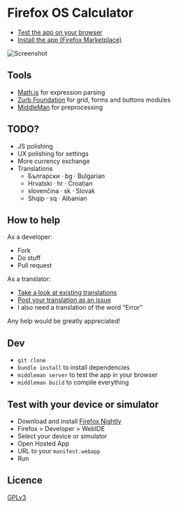 # Firefox OS Calculator

* [Test the app on your browser](http://calculator.chatchan.us/)
* [Install the app (Firefox Marketplace)](https://marketplace.firefox.com/app/ffos-calculator/)

![Screenshot](https://marketplace.cdn.mozilla.net/img/uploads/previews/full/156/156673.png)

## Tools

* [Math.js](http://mathjs.org/) for expression parsing
* [Zurb Foundation](http://foundation.zurb.com/) for grid, forms and buttons modules
* [MiddleMan](http://middlemanapp.com/) for preprocessing

## TODO?

* JS polishing
* UX polishing for settings
* More currency exchange
* Translations
  * Български · bg · Bulgarian
  * Hrvatski · hr · Croatian
  * slovenčina · sk · Slovak
  * Shqip · sq · Albanian

## How to help

As a developer:
* Fork
* Do stuff
* Pull request

As a translator:
* [Take a look at existing translations](https://github.com/Bahanix/ffos-calculator/blob/master/source/manifest.webapp)
* [Post your translation as an issue](https://github.com/Bahanix/ffos-calculator/issues)
* I also need a translation of the word "Error"

Any help would be greatly appreciated!

## Dev

* `git clone`
* `bundle install` to install dependencies
* `middleman server` to test the app in your browser
* `middleman build` to compile everything

## Test with your device or simulator

* Download and install [Firefox Nightly](https://nightly.mozilla.org/)
* Firefox > Developer > WebIDE
* Select your device or simulator
* Open Hosted App
* URL to your `manifest.webapp`
* Run

## Licence

[GPLv3](https://www.gnu.org/copyleft/gpl.html)

